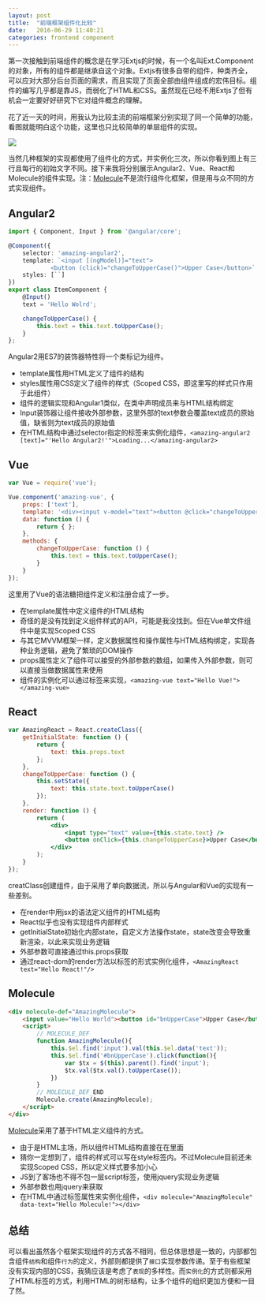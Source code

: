 ```yaml
---
layout: post
title:  "前端框架组件化比较"
date:   2016-06-29 11:40:21
categories: frontend component
---
```


第一次接触到前端组件的概念是在学习Extjs的时候，有一个名叫Ext.Component的对象，所有的组件都是继承自这个对象。Extjs有很多自带的组件，种类齐全，可以应对大部分后台页面的需求，而且实现了页面全部由组件组成的宏伟目标。组件的编写几乎都是靠JS，而弱化了HTML和CSS。虽然现在已经不用Extjs了但有机会一定要好好研究下它对组件概念的理解。

花了近一天的时间，用我认为比较主流的前端框架分别实现了同一个简单的功能，看图就能明白这个功能，这里也只比较简单的单层组件的实现。

![](https://raw.githubusercontent.com/xxapp/xxapp.github.io/master/assests/component-prototype.png)

当然几种框架的实现都使用了组件化的方式，并实例化三次，所以你看到图上有三行且每行的初始文字不同。接下来我将分别展示Angular2、Vue、React和Molecule的组件实现。注：[Molecule]不是流行组件化框架，但是用与众不同的方式实现组件。

## Angular2

``` typescript
import { Component, Input } from '@angular/core';

@Component({
    selector: 'amazing-angular2',
    template: `<input [(ngModel)]="text">
            <button (click)="changeToUpperCase()">Upper Case</button>`,
    styles: [``]
})
export class ItemComponent {
    @Input()
    text = 'Hello Wolrd';

    changeToUpperCase() {
        this.text = this.text.toUpperCase();
    }
};
```
Angular2用ES7的装饰器特性将一个类标记为组件。

* template属性用HTML定义了组件的结构
* styles属性用CSS定义了组件的样式（Scoped CSS，即这里写的样式只作用于此组件）
* 组件的逻辑实现和Angular1类似，在类中声明成员来与HTML结构绑定
* Input装饰器让组件接收外部参数，这里外部的text参数会覆盖text成员的原始值，缺省则为text成员的原始值
* 在HTML结构中通过selector指定的标签来实例化组件，`<amazing-angular2 [text]="'Hello Angular2!'">Loading...</amazing-angular2>`

## Vue

``` javascript
var Vue = require('vue');

Vue.component('amazing-vue', {
    props: ['text'],
    template: '<div><input v-model="text"><button @click="changeToUpperCase">Upper Case</button></div>',
    data: function () {
        return { };
    },
    methods: {
        changeToUpperCase: function () {
            this.text = this.text.toUpperCase();
        }
    }
});
```
这里用了Vue的语法糖把组件定义和注册合成了一步。

* 在template属性中定义组件的HTML结构
* 奇怪的是没有找到定义组件样式的API，可能是我没找到。但在Vue单文件组件中是实现Scoped CSS
* 与其它MVVM框架一样，定义数据属性和操作属性与HTML结构绑定，实现各种业务逻辑，避免了繁琐的DOM操作
* props属性定义了组件可以接受的外部参数的数组，如果传入外部参数，则可以直接当做数据属性来使用
* 组件的实例化可以通过标签来实现，`<amazing-vue text="Hello Vue!"></amazing-vue>`

## React

``` jsx
var AmazingReact = React.createClass({
    getInitialState: function () {
        return {
            text: this.props.text
        };
    },
    changeToUpperCase: function () {
        this.setState({
            text: this.state.text.toUpperCase()
        });
    },
    render: function () {
        return (
            <div>
                <input type="text" value={this.state.text} />
                <button onClick={this.changeToUpperCase}>Upper Case</button>
            </div>
        );
    }
});
```
creatClass创建组件，由于采用了单向数据流，所以与Angular和Vue的实现有一些差别。

* 在render中用jsx的语法定义组件的HTML结构
* React似乎也没有实现组件内部样式
* getInitialState初始化内部state，自定义方法操作state，state改变会导致重新渲染，以此来实现业务逻辑
* 外部参数可直接通过this.props获取
* 通过react-dom的render方法以标签的形式实例化组件，`<AmazingReact text="Hello React!"/>`

## Molecule

``` html
<div molecule-def="AmazingMolecule">
    <input value="Hello World"><button id="bnUpperCase">Upper Case</button>
    <script>
        // MOLECULE_DEF
        function AmazingMolecule(){
            this.$el.find('input').val(this.$el.data('text'));
            this.$el.find('#bnUpperCase').click(function(){
                var $tx = $(this).parent().find('input');
                $tx.val($tx.val().toUpperCase());
            })
        }
        // MOLECULE_DEF_END
        Molecule.create(AmazingMolecule);
    </script>
</div>
```
[Molecule]采用了基于HTML定义组件的方式。

* 由于是HTML主场，所以组件HTML结构直接在在里面
* 猜你一定想到了，组件的样式可以写在style标签内。不过Molecule目前还未实现Scoped CSS，所以定义样式要多加小心
* JS到了客场也不得不包一层script标签，使用jquery实现业务逻辑
* 外部参数也用jquery来获取
* 在HTML中通过标签属性来实例化组件，`<div molecule="AmazingMolecule" data-text="Hello Molecule!"></div>`

## 总结

可以看出虽然各个框架实现组件的方式各不相同，但总体思想是一致的，内部都包含组件`结构`和组件`行为`的定义，外部则都提供了`接口`实现参数传递。至于有些框架没有实现内部的CSS，我猜应该是考虑了`表现`的多样性。而`实例化`的方式则都采用了HTML标签的方式，利用HTML的树形结构，让多个组件的组织更加方便和一目了然。

[Molecule]:      https://github.com/inshua/d2js/blob/master/WebContent/guide/molecule.md
